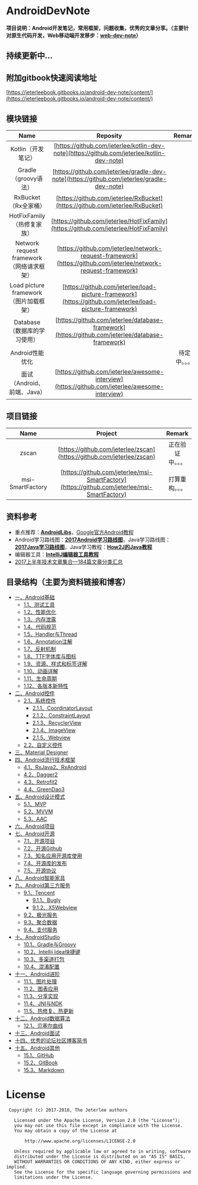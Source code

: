 # AndroidDevNote
**项目说明：Android开发笔记，常用框架，问题收集，优秀的文章分享。（主要针对原生代码开发，Web移动端开发移步：[web-dev-note](https://github.com/jeterlee/web-dev-note)）**

## 持续更新中...


## 附加gitbook快速阅读地址
[https://jeterleebook.gitbooks.io/android-dev-note/content/](https://jeterleebook.gitbooks.io/android-dev-note/content/)


## 模块链接
Name|Reposity|Remark
:-:|:--:|:-:
Kotlin（开发笔记）|[https://github.com/jeterlee/kotlin-dev-note](https://github.com/jeterlee/kotlin-dev-note)|
Gradle（groovy语法）|[https://github.com/jeterlee/gradle-dev-note](https://github.com/jeterlee/gradle-dev-note)|
RxBucket（Rx全家桶）|[https://github.com/jeterlee/RxBucket](https://github.com/jeterlee/RxBucket)|
HotFixFamily（热修复家族）|[https://github.com/jeterlee/HotFixFamily](https://github.com/jeterlee/HotFixFamily)|
Network request framework（网络请求框架）|[https://github.com/jeterlee/network-request-framework](https://github.com/jeterlee/network-request-framework)|
Load picture framework（图片加载框架）|[https://github.com/jeterlee/load-picture-framework](https://github.com/jeterlee/load-picture-framework)|
Database（数据库的学习使用）|[https://github.com/jeterlee/database-framework](https://github.com/jeterlee/database-framework)|
Android性能优化||待定中。。。
面试（Android、前端、Java）|[https://github.com/jeterlee/awesome-interview](https://github.com/jeterlee/awesome-interview)|


## 项目链接
Name|Project|Remark
:-:|:--:|:-:
zscan|[https://github.com/jeterlee/zscan](https://github.com/jeterlee/zscan)|正在验证中。。。
msi-SmartFactory|[https://github.com/jeterlee/msi-SmartFactory](https://github.com/jeterlee/msi-SmartFactory)|打算重构。。。


## 资料参考
- 重点推荐：[**AndroidLibs**](https://github.com/XXApple/AndroidLibs)，[Google官方Android教程](http://hukai.me/android-training-course-in-chinese/index.html)
- Android学习路线图：[**2017Android学习路线图**](http://bbs.itheima.com/thread-338469-1-1.html)，Java学习路线图：[**2017Java学习路线图**](http://bbs.itheima.com/thread-338415-1-1.html)，Java学习教程：[**How2J的Java教程**](http://how2j.cn/)
- 编辑器工具：[**IntelliJ编辑器工具教程**](https://github.com/judasn/IntelliJ-IDEA-Tutorial)
- [2017上半年技术文章集合—184篇文章分类汇总](http://blog.csdn.net/androidstarjack/article/details/77923753)


## 目录结构（主要为资料链接和博客）
- [一、Android基础](https://github.com/jeterlee/android-dev-note/blob/master/document/chapter1.md)
  - [1.1、测试工具](https://github.com/jeterlee/android-dev-note/blob/master/document/chapter1/testtool.md)
  - [1.2、性能优化](https://github.com/jeterlee/android-dev-note/blob/master/document/chapter1/optimization.md)
  - [1.3、内存泄露](https://github.com/jeterlee/android-dev-note/blob/master/document/chapter1/memoryleak.md)
  - [1.4、代码规范](https://github.com/jeterlee/android-dev-note/blob/master/document/chapter1/standard.md)
  - [1.5、Handler与Thread](https://github.com/jeterlee/android-dev-note/blob/master/document/chapter1/handler.md)
  - [1.6、Annotation注解](https://github.com/jeterlee/android-dev-note/blob/master/document/chapter1/annotation.md)
  - [1.7、反射机制](https://github.com/jeterlee/android-dev-note/blob/master/document/chapter1/reflect.md)
  - [1.8、TTF字体库与图标](https://github.com/jeterlee/android-dev-note/blob/master/document/chapter1/ttf.md)
  - [1.9、资源、样式和标签详解](https://github.com/jeterlee/android-dev-note/blob/master/document/chapter1/res.md)
  - [1.10、动画详解](https://github.com/jeterlee/android-dev-note/blob/master/document/chapter1/animation.md)
  - [1.11、生命周期](https://github.com/jeterlee/android-dev-note/blob/master/document/chapter1/lifecycle.md)
  - [1.12、各版本新特性](https://github.com/jeterlee/android-dev-note/blob/master/document/chapter1/version.md)
- [二、Android控件](https://github.com/jeterlee/android-dev-note/blob/master/document/chapter2.md)
  - [2.1、系统控件](https://github.com/jeterlee/android-dev-note/blob/master/document/chapter2/system_control.md)
    - [2.1.1、CoordinatorLayout](https://github.com/jeterlee/android-dev-note/blob/master/document/chapter2/system_control/coordinatorlayout.md)
    - [2.1.2、ConstraintLayout](https://github.com/jeterlee/android-dev-note/blob/master/document/chapter2/system_control/constraintlayout.md)
    - [2.1.3、RecyclerView](https://github.com/jeterlee/android-dev-note/blob/master/document/chapter2/system_control/recyclerview.md)
    - [2.1.4、ImageView](https://github.com/jeterlee/android-dev-note/blob/master/document/chapter2/system_control/imageview.md)
    - [2.1.5、Webview](https://github.com/jeterlee/android-dev-note/blob/master/document/chapter2/system_control/webview.md)
  - [2.2、自定义控件](https://github.com/jeterlee/android-dev-note/blob/master/document/chapter2/custom_control.md)
- [三、Material Designer](https://github.com/jeterlee/android-dev-note/blob/master/document/chapter3.md)
- [四、Android流行技术框架](https://github.com/jeterlee/android-dev-note/blob/master/document/chapter4.md)
  - [4.1、RxJava2、RxAndroid](https://github.com/jeterlee/android-dev-note/blob/master/document/chapter4/rxjava2.md)
  - [4.2、Dagger2](https://github.com/jeterlee/android-dev-note/blob/master/document/chapter4/dagger2.md)
  - [4.3、Retrofit2](https://github.com/jeterlee/android-dev-note/blob/master/document/chapter4/retrofit2.md)
  - [4.4、GreenDao3](https://github.com/jeterlee/android-dev-note/blob/master/document/chapter4/greendao3.md)
- [五、Android设计模式](https://github.com/jeterlee/android-dev-note/blob/master/document/chapter5.md)
  - [5.1、MVP](https://github.com/jeterlee/android-dev-note/blob/master/document/chapter5/mvp.md)
  - [5.2、MVVM](https://github.com/jeterlee/android-dev-note/blob/master/document/chapter5/mvvm.md)
  - [5.3、AAC](https://github.com/jeterlee/android-dev-note/blob/master/document/chapter5/aac.md)
- [六、Android项目](https://github.com/jeterlee/android-dev-note/blob/master/document/chapter6.md)
- [七、Android开源](https://github.com/jeterlee/android-dev-note/blob/master/document/chapter7.md)
  - [7.1、开源项目](https://github.com/jeterlee/android-dev-note/blob/master/document/chapter7/or-project.md)
  - [7.2、开源Github](https://github.com/jeterlee/android-dev-note/blob/master/document/chapter7/or-github.md)
  - [7.3、知名应用开源库使用](https://github.com/jeterlee/android-dev-note/blob/master/document/chapter7/or-app.md)
  - [7.4、开源库的发布](https://github.com/jeterlee/android-dev-note/blob/master/document/chapter7/or-project-publish.md)
  - [7.5、开源协议](https://github.com/jeterlee/android-dev-note/blob/master/document/chapter7/or-protocol.md)
- [八、Android智能家具](https://github.com/jeterlee/android-dev-note/blob/master/document/chapter8.md)
- [九、Android第三方服务](https://github.com/jeterlee/android-dev-note/blob/master/document/chapter9.md)
  - [9.1、Tencent](https://github.com/jeterlee/android-dev-note/blob/master/document/chapter9/tencent.md)
    - [9.1.1、Bugly](https://github.com/jeterlee/android-dev-note/blob/master/document/chapter9/tencent/bugly.md)
    - [9.1.2、X5Webview](https://github.com/jeterlee/android-dev-note/blob/master/document/chapter9/tencent/x5webview.md)
  - [9.2、极光服务](https://github.com/jeterlee/android-dev-note/blob/master/document/chapter9/jiguang.md)
  - [9.3、聚合数据](https://github.com/jeterlee/android-dev-note/blob/master/document/chapter9/juhe.md)
  - [9.4、支付服务](https://github.com/jeterlee/android-dev-note/blob/master/document/chapter9/pay.md)
- [十、AndroidStudio](https://github.com/jeterlee/android-dev-note/blob/master/document/chapter10.md)
  - [10.1、Gradle与Groovy](https://github.com/jeterlee/android-dev-note/blob/master/document/chapter10/groovy.md)
  - [10.2、Intellij Idea快捷键](https://github.com/jeterlee/android-dev-note/blob/master/document/chapter10/shortcuts.md)
  - [10.3、多渠道打包](https://github.com/jeterlee/android-dev-note/blob/master/document/chapter10/packchannel.md)
  - [10.4、混淆配置](https://github.com/jeterlee/android-dev-note/blob/master/document/chapter10/proguard.md)
- [十一、Android进阶](https://github.com/jeterlee/android-dev-note/blob/master/document/chapter11.md)
  - [11.1、图片处理](https://github.com/jeterlee/android-dev-note/blob/master/document/chapter11/picture.md)
  - [11.2、图表应用](https://github.com/jeterlee/android-dev-note/blob/master/document/chapter11/chat.md)
  - [11.3、分享实现](https://github.com/jeterlee/android-dev-note/blob/master/document/chapter11/share.md)
  - [11.4、JNI与NDK](https://github.com/jeterlee/android-dev-note/blob/master/document/chapter11/jni.md)
  - [11.5、热修复、热更新](https://github.com/jeterlee/android-dev-note/blob/master/document/chapter11/hotfix.md)
- [十二、Android数据算法](https://github.com/jeterlee/android-dev-note/blob/master/document/chapter12.md)
  - [12.1、贝塞尔曲线](https://github.com/jeterlee/android-dev-note/blob/master/document/chapter12/bezier.md)
- [十三、Android面试](https://github.com/jeterlee/android-dev-note/blob/master/document/chapter13.md)
- [十四、优秀的论坛社区博客简书](https://github.com/jeterlee/android-dev-note/blob/master/document/chapter14.md)
- [十五、Android其他](https://github.com/jeterlee/android-dev-note/blob/master/document/chapter15.md)
  - [15.1、GitHub](https://github.com/jeterlee/android-dev-note/blob/master/document/chapter15/github.md)
  - [15.2、GitBook](https://github.com/jeterlee/android-dev-note/blob/master/document/chapter15/gitbook.md)
  - [15.3、Markdown](https://github.com/jeterlee/android-dev-note/blob/master/document/chapter15/markdown.md)


# License

```
 Copyright (c) 2017-2018, The Jeterlee authors 

   Licensed under the Apache License, Version 2.0 (the "License");
   you may not use this file except in compliance with the License.
   You may obtain a copy of the License at

       http://www.apache.org/licenses/LICENSE-2.0

   Unless required by applicable law or agreed to in writing, software
   distributed under the License is distributed on an "AS IS" BASIS,
   WITHOUT WARRANTIES OR CONDITIONS OF ANY KIND, either express or implied.
   See the License for the specific language governing permissions and
   limitations under the License.
```
